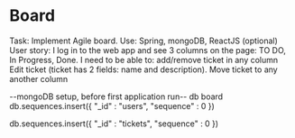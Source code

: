 # Board
Task: Implement Agile board.
Use: Spring, mongoDB, ReactJS (optional)
User story: I log in to the web app and see 3 columns on the page: TO DO, In Progress, Done. I need to be able to: add/remove ticket in any column
Edit ticket (ticket has 2 fields: name and description). Move ticket to any another column


--mongoDB setup, before first application run--
db board
db.sequences.insert({
    "_id" : "users",
    "sequence" : 0
})

db.sequences.insert({
    "_id" : "tickets",
    "sequence" : 0
})